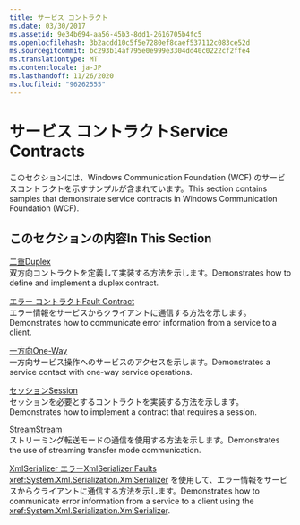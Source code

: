 ```yaml
---
title: サービス コントラクト
ms.date: 03/30/2017
ms.assetid: 9e34b694-aa56-45b3-8dd1-2616705b4fc5
ms.openlocfilehash: 3b2acdd10c5f5e7280ef8caef537112c083ce52d
ms.sourcegitcommit: bc293b14af795e0e999e3304dd40c0222cf2ffe4
ms.translationtype: MT
ms.contentlocale: ja-JP
ms.lasthandoff: 11/26/2020
ms.locfileid: "96262555"
---
```

# <a name="service-contracts"></a><span data-ttu-id="df161-102">サービス コントラクト</span><span class="sxs-lookup"><span data-stu-id="df161-102">Service Contracts</span></span>

<span data-ttu-id="df161-103">このセクションには、Windows Communication Foundation (WCF) のサービスコントラクトを示すサンプルが含まれています。</span><span class="sxs-lookup"><span data-stu-id="df161-103">This section contains samples that demonstrate service contracts in Windows Communication Foundation (WCF).</span></span>  
  
## <a name="in-this-section"></a><span data-ttu-id="df161-104">このセクションの内容</span><span class="sxs-lookup"><span data-stu-id="df161-104">In This Section</span></span>  

 [<span data-ttu-id="df161-105">二重</span><span class="sxs-lookup"><span data-stu-id="df161-105">Duplex</span></span>](duplex.md)  
 <span data-ttu-id="df161-106">双方向コントラクトを定義して実装する方法を示します。</span><span class="sxs-lookup"><span data-stu-id="df161-106">Demonstrates how to define and implement a duplex contract.</span></span>  
  
 [<span data-ttu-id="df161-107">エラー コントラクト</span><span class="sxs-lookup"><span data-stu-id="df161-107">Fault Contract</span></span>](fault-contract.md)  
 <span data-ttu-id="df161-108">エラー情報をサービスからクライアントに通信する方法を示します。</span><span class="sxs-lookup"><span data-stu-id="df161-108">Demonstrates how to communicate error information from a service to a client.</span></span>  
  
 [<span data-ttu-id="df161-109">一方向</span><span class="sxs-lookup"><span data-stu-id="df161-109">One-Way</span></span>](one-way.md)  
 <span data-ttu-id="df161-110">一方向サービス操作へのサービスのアクセスを示します。</span><span class="sxs-lookup"><span data-stu-id="df161-110">Demonstrates a service contact with one-way service operations.</span></span>  
  
 [<span data-ttu-id="df161-111">セッション</span><span class="sxs-lookup"><span data-stu-id="df161-111">Session</span></span>](session.md)  
 <span data-ttu-id="df161-112">セッションを必要とするコントラクトを実装する方法を示します。</span><span class="sxs-lookup"><span data-stu-id="df161-112">Demonstrates how to implement a contract that requires a session.</span></span>  
  
 [<span data-ttu-id="df161-113">Stream</span><span class="sxs-lookup"><span data-stu-id="df161-113">Stream</span></span>](stream.md)  
 <span data-ttu-id="df161-114">ストリーミング転送モードの通信を使用する方法を示します。</span><span class="sxs-lookup"><span data-stu-id="df161-114">Demonstrates the use of streaming transfer mode communication.</span></span>  
  
 [<span data-ttu-id="df161-115">XmlSerializer エラー</span><span class="sxs-lookup"><span data-stu-id="df161-115">XmlSerializer Faults</span></span>](xmlserializer-faults.md)  
 <span data-ttu-id="df161-116"><xref:System.Xml.Serialization.XmlSerializer> を使用して、エラー情報をサービスからクライアントに通信する方法を示します。</span><span class="sxs-lookup"><span data-stu-id="df161-116">Demonstrates how to communicate error information from a service to a client using the <xref:System.Xml.Serialization.XmlSerializer>.</span></span>
